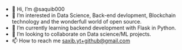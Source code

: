 - 👋 Hi, I’m @saquib000
- 👀 I’m interested in Data Science, Back-end devlopment, Blockchain technology and the wonderfull world of open source.
- 🌱 I’m currently learning backend development with Flask in Python.
- 💞️ I’m looking to collaborate on Data science/ML projects.
- 📫 How to reach me saxib.yt+github@gmail.com

<!---
saquib000/saquib000 is a ✨ special ✨ repository because its `README.md` (this file) appears on your GitHub profile.
You can click the Preview link to take a look at your changes.
--->
